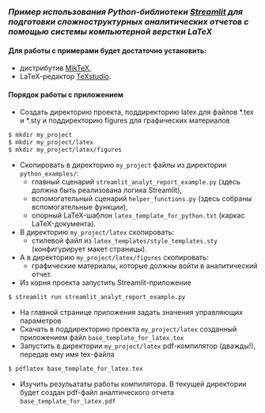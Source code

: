 ### _Пример использования Python-библиотеки [Streamlit] для подготовки сложноструктурных аналитических отчетов с помощью системы компьютерной верстки LaTeX_

#### Для работы с примерами будет достаточно установить:
- дистрибутив [MikTeX],
- LaTeX-редактор [TeXstudio].

#### Порядок работы с приложением
- Создать директорию проекта, поддиректорию latex для файлов \*.tex и \*.sty и поддиректорию figures для графических материалов
```bash
$ mkdir my_project 
$ mkdir my_project/latex 
$ mkdir my_project/latex/figures
```
- Скопировать в директорию `my_project` файлы из директории `python_examples/`:
    - главный сценарий `streamlit_analyt_report_example.py` (здесь должна быть реализована логика Streamlit),
    - вспомогательный сценарий `helper_functions.py` (здесь собраны вспомогательные функции),
	- опорный LaTeX-шаблон `latex_template_for_python.txt` (каркас LaTeX-документа).
- В директорию `my_project/latex` скопировать:
    - стилевой файл из `latex_templates/style_templates.sty` (конфигурирует макет страницы).
- А в директорию `my_project/latex/figures` скопировать:
    - графические материалы, которые должны войти в аналитический отчет.
- Из корня проекта запустить Streamlit-приложение
```bash
$ streamlit run streamlit_analyt_report_example.py
```
- На главной странице приложения задать значения управляющих параметров
- Скачать в поддиректорию проекта `my_project/latex` созданный приложением файл `base_template_for_latex.tex`
- Запустить в директории `my_project/latex` pdf-компилятор (дважды!), передав ему имя tex-файла
```bash
$ pdflatex base_template_for_latex.tex
```
- Изучить резульататы работы компилятора. В текущей директории будет создан pdf-файл аналтического отчета `base_template_for_latex.pdf`

[MikTeX]: <https://miktex.org/download>
[TeXstudio]: <https://www.texstudio.org/>
[Streamlit]: <https://streamlit.io/>
